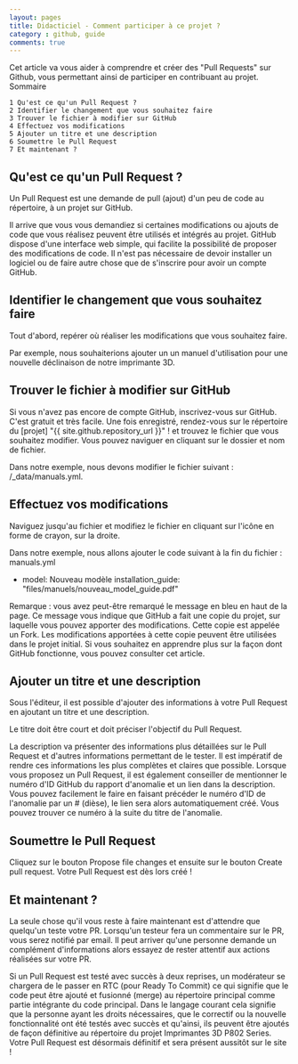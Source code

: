 ```yaml
---
layout: pages
title: Didacticiel - Comment participer à ce projet ?
category : github, guide
comments: true
---
```



Cet article va vous aider à comprendre et créer des "Pull Requests" sur Github, vous permettant ainsi de participer en contribuant au projet.
Sommaire

    1 Qu'est ce qu'un Pull Request ?
    2 Identifier le changement que vous souhaitez faire
    3 Trouver le fichier à modifier sur GitHub
    4 Effectuez vos modifications
    5 Ajouter un titre et une description
    6 Soumettre le Pull Request
    7 Et maintenant ?

## Qu'est ce qu'un Pull Request ?

Un Pull Request est une demande de pull (ajout) d'un peu de code au répertoire, à un projet sur GitHub.

Il arrive que vous vous demandiez si certaines modifications ou ajouts de code que vous réalisez peuvent être utilisés et intégrés au projet. GitHub dispose d'une interface web simple, qui facilite la possibilité de proposer des modifications de code. Il n'est pas nécessaire de devoir installer un logiciel ou de faire autre chose que de s'inscrire pour avoir un compte GitHub.


## Identifier le changement que vous souhaitez faire

Tout d'abord, repérer où réaliser les modifications que vous souhaitez faire.

Par exemple, nous souhaiterions ajouter un un manuel d'utilisation pour une nouvelle déclinaison de notre imprimante 3D.

## Trouver le fichier à modifier sur GitHub

Si vous n'avez pas encore de compte GitHub, inscrivez-vous sur GitHub. C'est gratuit et très facile. Une fois enregistré, rendez-vous sur le répertoire du [projet] "{{ site.github.repository_url }}" ! et trouvez le fichier que vous souhaitez modifier. Vous pouvez naviguer en cliquant sur le dossier et nom de fichier.

Dans notre exemple, nous devons modifier le fichier suivant : /_data/manuals.yml.

## Effectuez vos modifications

Naviguez jusqu'au fichier et modifiez le fichier en cliquant sur l'icône en forme de crayon, sur la droite.

Dans notre exemple, nous allons ajouter le code suivant à la fin du fichier : manuals.yml

- model: Nouveau modèle
  installation_guide: "files/manuels/nouveau_model_guide.pdf"


Remarque : vous avez peut-être remarqué le message en bleu en haut de la page. Ce message vous indique que GitHub a fait une copie du projet, sur laquelle vous pouvez apporter des modifications. Cette copie est appelée un Fork. Les modifications apportées à cette copie peuvent être utilisées dans le projet initial. Si vous souhaitez en apprendre plus sur la façon dont GitHub fonctionne, vous pouvez consulter cet article.


## Ajouter un titre et une description

Sous l'éditeur, il est possible d'ajouter des informations à votre Pull Request en ajoutant un titre et une description.

Le titre doit être court et doit préciser l'objectif du Pull Request.

La description va présenter des informations plus détaillées sur le Pull Request et d'autres informations permettant de le tester. Il est impératif de rendre ces informations les plus complètes et claires que possible. Lorsque vous proposez un Pull Request, il est également conseiller de mentionner le numéro d'ID GitHub du rapport d'anomalie et un lien dans la description. Vous pouvez facilement le faire en faisant précéder le numéro d'ID de l'anomalie par un # (dièse), le lien sera alors automatiquement créé. Vous pouvez trouver ce numéro à la suite du titre de l'anomalie.

## Soumettre le Pull Request

Cliquez sur le bouton Propose file changes et ensuite sur le bouton Create pull request. Votre Pull Request est dès lors créé !


## Et maintenant ?

La seule chose qu'il vous reste à faire maintenant est d'attendre que quelqu'un teste votre PR. Lorsqu'un testeur fera un commentaire sur le PR, vous serez notifié par email. Il peut arriver qu'une personne demande un complément d'informations alors essayez de rester attentif aux actions réalisées sur votre PR.

Si un Pull Request est testé avec succès à deux reprises, un modérateur se chargera de le passer en RTC (pour Ready To Commit) ce qui signifie que le code peut être ajouté et fusionné (merge) au répertoire principal comme partie intégrante du code principal. Dans le langage courant cela signifie que la personne ayant les droits nécessaires, que le correctif ou la nouvelle fonctionnalité ont été testés avec succès et qu'ainsi, ils peuvent être ajoutés de façon définitive au répertoire du projet Imprimantes 3D P802 Series. Votre Pull Request est désormais définitif et sera présent aussitôt sur le site !
